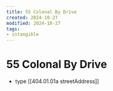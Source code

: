 ```yaml
---
title: 55 Colonal By Drive
created: 2024-10-27
modified: 2024-10-27
tags: 
- intangible
---
```

# 55 Colonal By Drive
- type [[404.01.01a streetAddress]]